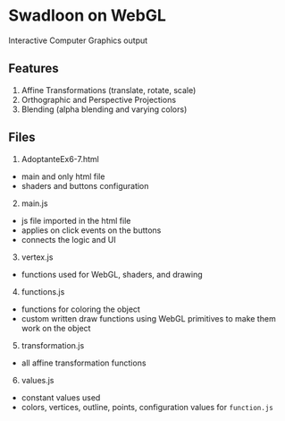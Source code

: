 # Swadloon on WebGL
Interactive Computer Graphics output

## Features
1. Affine Transformations (translate, rotate, scale)
2. Orthographic and Perspective Projections
3. Blending (alpha blending and varying colors)

## Files
1. AdoptanteEx6-7.html
  - main and only html file
  - shaders and buttons configuration
2. main.js
  - js file imported in the html file
  - applies on click events on the buttons
  - connects the logic and UI
3. vertex.js
  - functions used for WebGL, shaders, and drawing
4. functions.js
  - functions for coloring the object
  - custom written draw functions using WebGL primitives to make them work on the object
5. transformation.js
  - all affine transformation functions
6. values.js
  - constant values used
  - colors, vertices, outline, points, configuration values for `function.js`
